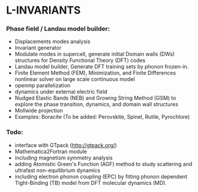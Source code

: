 # L-INVARIANTS
### Phase field / Landau model builder:
- Displacements modes analysis
- Invariant generator
- Modulate modes in supercell, generate initial Domain walls (DWs) structures for Density Functional Theory (DFT) codes
- Landau model builder, Generate DFT training sets by phonon frozen-in.
- Finite Element Method (FEM), Minimization, and Finite Differences nonlinear solver on large scale continuous model
- openmp parallelization
- dynamics under external electric field
- Nudged Elastic Bands (NEB) and Growing String Method (GSM) to explore the phase transition, dynamics, and domain wall structures
- Mollwide projection
- Examples: Boracite (To be added: Perovskite, Spinel, Rutile, Pyrochlore)
### Todo:
- interface with GTpack (http://gtpack.org/)
- Mathematica2Fortran module
- including magnetism symmetry analysis
- adding Atomistic Green's Function (AGF) method to study scattering and ultrafast non-equilibrium dynamics
- including electron phonon coupling (EPC) by fitting phonon dependent Tight-Binding (TB) model from DFT molecular dynamics (MD).
